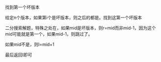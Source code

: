 找到第一个坏版本

给定n个版本，如果第i个是坏版本，则之后的都是。找到这第一个坏版本

二分搜索解题，特殊之处在，如果mid是坏版本，则r=mid而非mid-1，因为这个mid可能就是第一个，如果mid-1，则跳过了。

如果mid不是，则l=mid+1

最后返回l即可